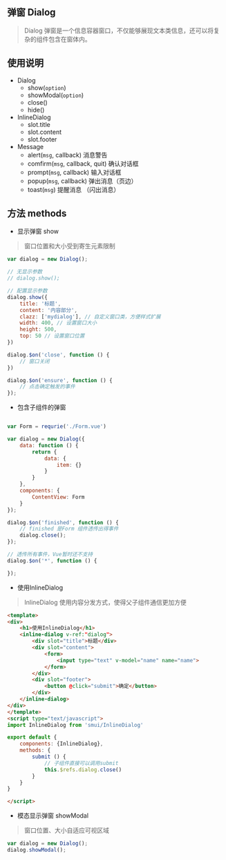 ## 弹窗 Dialog

> Dialog 弹窗是一个信息容器窗口，不仅能够展现文本类信息，还可以将复杂的组件包含在窗体内。

## 使用说明

- Dialog
    - show(`option`)
    - showModal(`option`)
    - close()
    - hide()
- InlineDialog 
    - slot.title
    - slot.content
    - slot.footer
- Message
    - alert(`msg`, callback) 消息警告
    - comfirm(`msg`, callback, quit) 确认对话框
    - prompt(`msg`, callback) 输入对话框
    - popup(`msg`, callback) 弹出消息（页边）
    - toast(`msg`) 提醒消息 （闪出消息）

## 方法 methods

* 显示弹窗 show

> 窗口位置和大小受到寄生元素限制


```js
var dialog = new Dialog();

// 无显示参数
// dialog.show();

// 配置显示参数
dialog.show({
    title: '标题',
    content: '内容部分',
    clazz: ['mydialog'], // 自定义窗口类，方便样式扩展
    width: 400, // 设置窗口大小
    height: 500,
    top: 50 // 设置窗口位置
})

dialog.$on('close', function () {
    // 窗口关闭
})

dialog.$on('ensure', function () {
    // 点击确定触发的事件
});

```

* 包含子组件的弹窗

```js

var Form = requrie('./Form.vue')

var dialog = new Dialog({
    data: function () {
        return {
            data: {
                item: {}
            }
        }
    },
    components: {
        ContentView: Form
    }
});

dialog.$on('finished', function () {
    // finished 是Form 组件透传出得事件
    dialog.close();
});

// 透传所有事件，Vue暂时还不支持
dialog.$on('*', function () {

});

```


* 使用InlineDialog

> InlineDialog 使用内容分发方式，使得父子组件通信更加方便

```html
<template>
<div>
    <h1>使用InlineDialog</h1>
    <inline-dialog v-ref:"dialog">
        <div slot="title">标题</div>
        <div slot="content">
            <form>
                <input type="text" v-model="name" name="name">
            </form>
        </div>
        <div slot="footer">
            <button @click="submit">确定</button>
        </div>
    </inline-dialog>
</div>
</template>
<script type="text/javascript">
import InlineDialog from 'smui/InlineDialog'

export default {
    components: {InlineDialog},
    methods: {
        submit () {
            // 子组件直接可以调用submit
            this.$refs.dialog.close()
        }
    }
}

</script>

```

* 模态显示弹窗 showModal

> 窗口位置、大小自适应可视区域


```js
var dialog = new Dialog();
dialog.showModal();

```